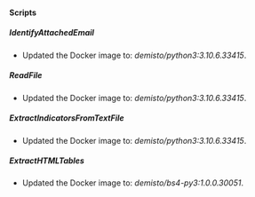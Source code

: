 
#### Scripts
##### IdentifyAttachedEmail
- Updated the Docker image to: *demisto/python3:3.10.6.33415*.

##### ReadFile
- Updated the Docker image to: *demisto/python3:3.10.6.33415*.

##### ExtractIndicatorsFromTextFile
- Updated the Docker image to: *demisto/python3:3.10.6.33415*.

##### ExtractHTMLTables
- Updated the Docker image to: *demisto/bs4-py3:1.0.0.30051*.

